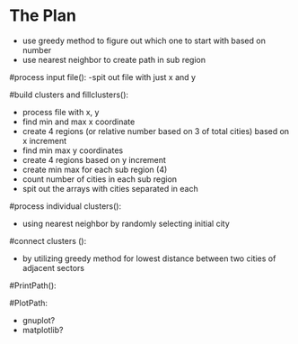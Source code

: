 # The Plan


- use greedy method to figure out which one to start with based on number
- use nearest neighbor to create path in sub region

#process input file():
-spit out file with just x and y

#build clusters and fillclusters():
- process file with x, y
- find min and max x coordinate
- create 4 regions (or relative number based on 3 of total cities) based on x increment
- find min max y coordinates
- create 4 regions based on y increment
- create min max for each sub region (4)
- count number of cities in each sub region
- spit out the arrays with cities separated in each

#process individual clusters():
- using nearest neighbor by randomly selecting initial city

#connect clusters ():
- by utilizing greedy method for lowest distance between two cities of adjacent sectors

#PrintPath():

#PlotPath:
- gnuplot?
- matplotlib?
